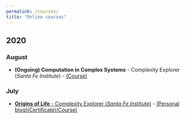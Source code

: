 ```yaml
---
permalink: /courses/
title: "Online courses"
---
```


## 2020
### August
- **(Ongoing) Computation in Complex Systems** - Complexity Explorer (*Santa Fe Institute*) - [(Course)][6]

### July
- [**Origins of Life** - Complexity Explorer (*Santa Fe Institute*)][4] - [(Personal blog)][1][(Certificate)][2][(Course)][3]

[1]: <https://medium.com/@rayyanzahid/origin-of-life-acbf574e8526> "Medium: Origins of Life - Leading Theories and Develpoments by Rayyan Zahid"
[2]: <https://raw.githubusercontent.com/RayyanZahid/RayyanZahid.github.io/master/assets/images/courses/High%20res.jpg> "Course certificate"
[3]: <https://www.complexityexplorer.org/courses/103-origins-of-life> "Origins of Life online course on Complexity Explorer"
[4]: <https://rayyanzahid.com/Origins-Of-Life/> "More information"

[6]: <https://www.complexityexplorer.org/courses/99-computation-in-complex-systems> "Computation in Complex Systems on Complexity Explorer"
